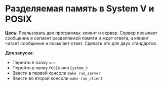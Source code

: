 # Разделяемая память в System V и POSIX

**Цель**: Реальзовать две программы: клиент и сервер. Сервер посылает сообщение в сегмент разделяемой памяти и ждет ответа, а клиент читает сообщение и посылает ответ. Сделать это для двух стандартов.

**Для запуска**:
- Перейти в папку `src`
- Перейти в папку `POSIX` или `System_V`
- Ввести в первой консоли `make run_server`
- Ввести во второй консоли `make run_client`
